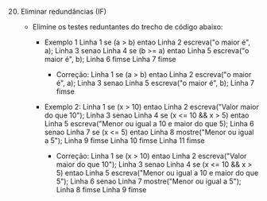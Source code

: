 20. Eliminar redundâncias (IF)

    - Elimine os testes reduntantes do trecho de código abaixo:

        - Exemplo 1
            Linha 1     se (a > b) entao
            Linha 2         escreva("o maior é", a);
            Linha 3     senao
            Linha 4         se (b >= a) entao
            Linha 5             escreva("o maior é", b);
            Linha 6         fimse
            Linha 7     fimse

            - Correção:
                Linha 1     se (a > b) entao
                Linha 2         escreva("o maior é", a);
                Linha 3     senao
                Linha 5         escreva("o maior é", b);
                Linha 7     fimse


        - Exemplo 2:
            Linha 1     se (x > 10) entao
            Linha 2         escreva("Valor maior do que 10");
            Linha 3     senao
            Linha 4         se (x <= 10 && x > 5) entao
            Linha 5             escreva("Menor ou igual a 10 e maior do que 5);
            Linha 6         senao
            Linha 7             se (x <= 5) entao
            Linha 8                 mostre("Menor ou igual a 5");
            Linha 9             fimse
            Linha 10        fimse
            Linha 11    fimse

            - Correção:
                Linha 1     se (x > 10) entao
                Linha 2         escreva("Valor maior do que 10");
                Linha 3     senao
                Linha 4         se (x <= 10 && x > 5) entao
                Linha 5             escreva("Menor ou igual a 10 e maior do que 5");
                Linha 6         senao
                Linha 7             mostre("Menor ou igual a 5");
                Linha 8         fimse
                Linha 9     fimse